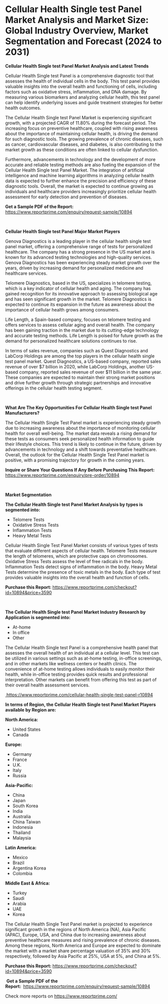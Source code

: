 <p><h1>Cellular Health Single test Panel Market Analysis and Market Size: Global Industry Overview, Market Segmentation and Forecast (2024 to 2031)</h1></p><p><strong>Cellular Health Single test Panel Market Analysis and Latest Trends</strong></p>
<p><p>Cellular Health Single test Panel is a comprehensive diagnostic tool that assesses the health of individual cells in the body. This test panel provides valuable insights into the overall health and functioning of cells, including factors such as oxidative stress, inflammation, and DNA damage. By measuring various biomarkers and analyzing cellular health, this test panel can help identify underlying issues and guide treatment strategies for better health outcomes.</p><p>The Cellular Health Single test Panel Market is experiencing significant growth, with a projected CAGR of 11.80% during the forecast period. The increasing focus on preventive healthcare, coupled with rising awareness about the importance of maintaining cellular health, is driving the demand for such diagnostic tools. The growing prevalence of chronic diseases, such as cancer, cardiovascular diseases, and diabetes, is also contributing to the market growth as these conditions are often linked to cellular dysfunction.</p><p>Furthermore, advancements in technology and the development of more accurate and reliable testing methods are also fueling the expansion of the Cellular Health Single test Panel Market. The integration of artificial intelligence and machine learning algorithms in analyzing cellular health data is expected to further enhance the precision and efficiency of these diagnostic tools. Overall, the market is expected to continue growing as individuals and healthcare providers increasingly prioritize cellular health assessment for early detection and prevention of diseases.</p></p>
<p><strong>Get a Sample PDF of the Report:&nbsp;</strong> <a href="https://www.reportprime.com/enquiry/request-sample/10894">https://www.reportprime.com/enquiry/request-sample/10894</a></p>
<p>&nbsp;</p>
<p><strong>Cellular Health Single test Panel Major Market Players</strong></p>
<p><p>Genova Diagnostics is a leading player in the cellular health single test panel market, offering a comprehensive range of tests for personalized healthcare. The company has a strong presence in the US market and is known for its advanced testing technologies and high-quality services. Genova Diagnostics has been experiencing steady market growth over the years, driven by increasing demand for personalized medicine and healthcare services.</p><p>Telomere Diagnostics, based in the US, specializes in telomere testing, which is a key indicator of cellular health and aging. The company has gained recognition for its innovative approach to assessing biological age and has seen significant growth in the market. Telomere Diagnostics is expected to continue its expansion in the future as awareness about the importance of cellular health grows among consumers.</p><p>Life Length, a Spain-based company, focuses on telomere testing and offers services to assess cellular aging and overall health. The company has been gaining traction in the market due to its cutting-edge technology and accurate testing methods. Life Length is poised for future growth as the demand for personalized healthcare solutions continues to rise.</p><p>In terms of sales revenue, companies such as Quest Diagnostics and LabCorp Holdings are among the top players in the cellular health single test panel market. Quest Diagnostics, a US-based company, reported sales revenue of over $7 billion in 2020, while LabCorp Holdings, another US-based company, reported sales revenue of over $11 billion in the same year. These companies are expected to maintain their strong market positions and drive further growth through strategic partnerships and innovative offerings in the cellular health testing segment.</p></p>
<p>&nbsp;</p>
<p><strong>What Are The Key Opportunities For Cellular Health Single test Panel Manufacturers?</strong></p>
<p><p>The Cellular Health Single Test Panel market is experiencing steady growth due to increasing awareness about the importance of monitoring cellular health for overall well-being. The market data reveals a rising demand for these tests as consumers seek personalized health information to guide their lifestyle choices. This trend is likely to continue in the future, driven by advancements in technology and a shift towards preventative healthcare. Overall, the outlook for the Cellular Health Single Test Panel market is positive, with a promising trajectory for growth in the coming years.</p></p>
<p><strong>Inquire or Share Your Questions If Any Before Purchasing This Report:</strong> <a href="https://www.reportprime.com/enquiry/pre-order/10894">https://www.reportprime.com/enquiry/pre-order/10894</a></p>
<p>&nbsp;</p>
<p><strong>Market Segmentation</strong></p>
<p><strong>The Cellular Health Single test Panel Market Analysis by types is segmented into:</strong></p>
<p><ul><li>Telomere Tests</li><li>Oxidative Stress Tests</li><li>Inflammation Tests</li><li>Heavy Metal Tests</li></ul></p>
<p><p>Cellular Health Single Test Panel Market consists of various types of tests that evaluate different aspects of cellular health. Telomere Tests measure the length of telomeres, which are protective caps on chromosomes. Oxidative Stress Tests assess the level of free radicals in the body. Inflammation Tests detect signs of inflammation in the body. Heavy Metal Tests determine the presence of toxic metals in the body. Each type of test provides valuable insights into the overall health and function of cells.</p></p>
<p><strong>Purchase this Report:&nbsp;</strong><a href="https://www.reportprime.com/checkout?id=10894&price=3590">https://www.reportprime.com/checkout?id=10894&price=3590</a></p>
<p>&nbsp;</p>
<p><strong>The Cellular Health Single test Panel Market Industry Research by Application is segmented into:</strong></p>
<p><ul><li>At-home</li><li>In office</li><li>Other</li></ul></p>
<p><p>The Cellular Health Single test Panel is a comprehensive health panel that assesses the overall health of an individual at a cellular level. This test can be utilized in various settings such as at-home testing, in-office screenings, and in other markets like wellness centers or health clinics. The convenience of at-home testing allows individuals to easily monitor their health, while in-office testing provides quick results and professional interpretation. Other markets can benefit from offering this test as part of their overall health assessment services.</p></p>
<p><a href="https://www.reportprime.com/cellular-health-single-test-panel-r10894">&nbsp;https://www.reportprime.com/cellular-health-single-test-panel-r10894</a></p>
<p><strong>In terms of Region, the Cellular Health Single test Panel Market Players available by Region are:</strong></p>
<p>
    <p> <strong> North America: </strong>
        <ul>
            <li>United States</li>
            <li>Canada</li>
        </ul>
        </p> 
    <p> <strong> Europe: </strong>
        <ul>
            <li>Germany</li>
            <li>France</li>
            <li>U.K.</li>
            <li>Italy</li>
            <li>Russia</li>
        </ul>
        </p> 
    <p> <strong> Asia-Pacific: </strong>
        <ul>
            <li>China</li>
            <li>Japan</li>
            <li>South Korea</li>
            <li>India</li>
            <li>Australia</li>
            <li>China Taiwan</li>
            <li>Indonesia</li>
            <li>Thailand</li>
            <li>Malaysia</li>
        </ul>
        </p> 
    <p> <strong> Latin America: </strong>
        <ul>
            <li>Mexico</li>
            <li>Brazil</li>
            <li>Argentina Korea</li>
            <li>Colombia</li>
        </ul>
        </p> 
    <p> <strong> Middle East & Africa: </strong>
        <ul>
            <li>Turkey</li>
            <li>Saudi</li>
            <li>Arabia</li>
            <li>UAE</li>
            <li>Korea</li>
        </ul>
    </p>
    </p>
<p><p>The Cellular Health Single Test Panel market is projected to experience significant growth in the regions of North America (NA), Asia Pacific (APAC), Europe, USA, and China due to increasing awareness about preventive healthcare measures and rising prevalence of chronic diseases. Among these regions, North America and Europe are expected to dominate the market with a market share percentage valuation of 35% and 30% respectively, followed by Asia Pacific at 25%, USA at 5%, and China at 5%.</p></p>
<p><strong>Purchase this Report: </strong><a href="https://www.reportprime.com/checkout?id=10894&price=3590">https://www.reportprime.com/checkout?id=10894&price=3590</a></p>
<p>&nbsp;<strong>Get a Sample PDF of the Report:&nbsp;&nbsp;</strong><a href="https://www.reportprime.com/enquiry/request-sample/10894">https://www.reportprime.com/enquiry/request-sample/10894</a></p>
<p><strong></strong></p>
<p>Check more reports on <a href="https://www.reportprime.com/">https://www.reportprime.com/</a></p>